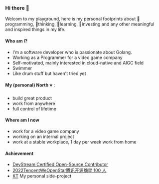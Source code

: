 ### Hi there 👋

Welcom to my playground, here is my personal footprints about 🔭programming, 🌱thinking, 👯learning, 🤔investing and any other meaningful and inspired things in my life.

#### Who am I?

- I'm a software developer who is passionate about Golang.
- Working as a Programmer for a video game company
- Self-motivated, mainly interested in cloud-native and AIGC field
- Swimmer
- Like drum stuff but haven't tried yet

#### My (personal) North ⭐ :

- build great product
- work from anywhere
- full control of lifetime

#### Where am I now

- work for a video game company
- working on an internal project
- work at a stable workplace, 1 day per week work from home

#### Achievement

- [DevStream Certified Open-Source Contributor](https://www.credly.com/badges/65629e1d-994b-4bfe-b73b-02db083a5545?source=linked_in_profile)
- [2022TencentWeOpenStar腾讯开源摘星 100 人](https://github.com/weopenprojects/WeOpen-Star)
- [KT](https://github.com/jxs1211/ktt) My personal side-project
